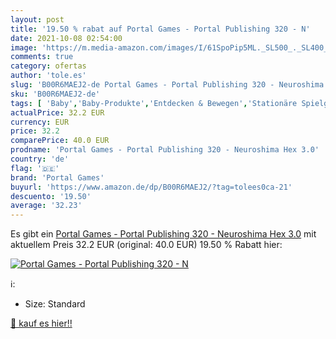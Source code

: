 ```yaml
---
layout: post
title: '19.50 % rabat auf Portal Games - Portal Publishing 320 - N'
date: 2021-10-08 02:54:00
image: 'https://m.media-amazon.com/images/I/61SpoPip5ML._SL500_._SL400_.jpg'
comments: true
category: ofertas
author: 'tole.es'
slug: 'B00R6MAEJ2-de Portal Games - Portal Publishing 320 - Neuroshima Hex 3.0'
sku: 'B00R6MAEJ2-de'
tags: [ 'Baby','Baby-Produkte','Entdecken & Bewegen','Stationäre Spielgeräte für Kleinkinder','portal games', ]
actualPrice: 32.2 EUR
currency: EUR
price: 32.2
comparePrice: 40.0 EUR
prodname: 'Portal Games - Portal Publishing 320 - Neuroshima Hex 3.0'
country: 'de'
flag: '🇩🇪'
brand: 'Portal Games'
buyurl: 'https://www.amazon.de/dp/B00R6MAEJ2/?tag=tolees0ca-21'
descuento: '19.50'
average: '32.23'
---
```


Es gibt ein [Portal Games - Portal Publishing 320 - Neuroshima Hex 3.0](https://www.amazon.de/dp/B00R6MAEJ2/?tag=tolees0ca-21) mit aktuellem Preis 32.2 EUR (original: 40.0 EUR) 19.50 % Rabatt hier:

[![Portal Games - Portal Publishing 320 - N](https://m.media-amazon.com/images/I/61SpoPip5ML._SL500_._SL400_.jpg)](https://www.amazon.de/dp/B00R6MAEJ2/?tag=tolees0ca-21)

ℹ️:

- Size: Standard

[🛒 kauf es hier!!](https://www.amazon.de/dp/B00R6MAEJ2/?tag=tolees0ca-21)
